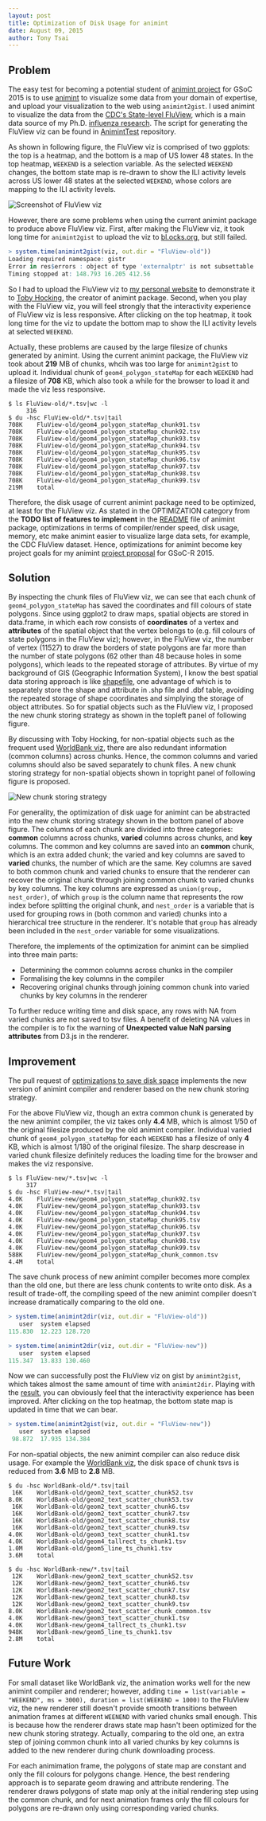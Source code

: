 ```yaml
---
layout: post
title: Optimization of Disk Usage for animint
date: August 09, 2015
author: Tony Tsai
---
```


## Problem

The easy test for becoming a potential student of [animint project](https://github.com/rstats-gsoc/gsoc2015/wiki/Animint) for GSoC 2015 is to use [animint](https://github.com/tdhock/animint) to visualize some data from your domain of expertise, and upload your visualization to the web using `animint2gist`. I used animint to visualize the data from the [CDC's State-level FluView](http://gis.cdc.gov/grasp/fluview/main.html), which is a main data source of my Ph.D. [influenza research](https://github.com/caijun/res4flu#databases-for-influenza-research). The script for generating the FluView viz can be found in [AnimintTest](https://github.com/caijun/AnimintTest) repository.

As shown in following figure, the FluView viz is comprised of two ggplots: the top is a heatmap, and the bottom is a map of US lower 48 states. In the top heatmap, `WEEKEND` is a selection variable. As the selected `WEEKEND` changes, the bottom state map is re-drawn to show the ILI activity levels across US lower 48 states at the selected `WEEKEND`, whose colors are mapping to the ILI activity levels.

![Screenshot of FluView viz](http://tonytsai.name/materials/FluView.png)

However, there are some problems when using the current animint package to produce above FluView viz. First, after making the FluView viz, it took long time for `animint2gist` to upload the viz to [bl.ocks.org](http://bl.ocks.org), but still failed.

```r
> system.time(animint2gist(viz, out.dir = "FluView-old"))
Loading required namespace: gistr
Error in res$errors : object of type 'externalptr' is not subsettable
Timing stopped at: 148.793 16.205 412.56
```

So I had to upload the FluView viz to [my personal website](http://tonytsai.name/FluView-old/index.html) to demonstrate it to [Toby Hocking](https://github.com/tdhock), the creator of animint package. Second, when you play with the FluView viz, you will feel strongly that the interactivity experience of FluView viz is less responsive. After clicking on the top heatmap,  it took long time for the viz to update the bottom map to show the ILI activity levels at selected `WEEKEND`.

Actually, these problems are caused by the large filesize of chunks generated by animint. Using the current animint package, the FluView viz took about **219** MB of chunks, whcih was too large for `animint2gist` to upload it. Individual chunk of `geom4_polygon_stateMap` for each `WEEKEND` had a filesize of **708** KB, which also took a while for the browser to load it and made the viz less responsive.

```
$ ls FluView-old/*.tsv|wc -l
     316
$ du -hsc FluView-old/*.tsv|tail
708K	FluView-old/geom4_polygon_stateMap_chunk91.tsv
708K	FluView-old/geom4_polygon_stateMap_chunk92.tsv
708K	FluView-old/geom4_polygon_stateMap_chunk93.tsv
708K	FluView-old/geom4_polygon_stateMap_chunk94.tsv
708K	FluView-old/geom4_polygon_stateMap_chunk95.tsv
708K	FluView-old/geom4_polygon_stateMap_chunk96.tsv
708K	FluView-old/geom4_polygon_stateMap_chunk97.tsv
708K	FluView-old/geom4_polygon_stateMap_chunk98.tsv
708K	FluView-old/geom4_polygon_stateMap_chunk99.tsv
219M	total
```

Therefore, the disk usage of current animint package need to be optimized, at least for the FluView viz. As stated in the OPTIMIZATION category from the **TODO list of features to implement** in the [README](https://github.com/tdhock/animint/blob/master/README.md) file of animint package, optimizations in terms of compiler/render speed, disk usage, memory, etc make animint easier to visualize large data sets, for example, the CDC FluView dataset. Hence, optimizations for animint become key project goals for my animint [project proposal](https://github.com/caijun/AnimintTest/blob/master/gsoc-r-2015-animint-proposal.md) for GSoC-R 2015.

## Solution

By inspecting the chunk files of FluView viz, we can see that each chunk of `geom4_polygon_stateMap` has saved the coordinates and fill colours of state polygons. Since using ggplot2 to draw maps, spatial objects are stored in data.frame, in which each row consists of **coordinates** of a vertex and **attributes** of the spatial object that the vertex belongs to (e.g. fill colours of state polygons in the FluView viz); however, in the FluView viz, the number of vertex (11527) to draw the borders of state polygons are far more than the number of state polygons (62 other than 48 because holes in some polygons), which leads to the repeated storage of attributes. By virtue of my background of GIS (Geographic Information System), I know the best spatial data storing approach is like [shapefile](https://en.wikipedia.org/wiki/Shapefile), one advantage of which is to separately store the shape and attribute in .shp file and .dbf table, avoiding the repeated storage of shape coordinates and simplying the storage of object attributes. So for spatial objects such as the FluView viz, I proposed the new chunk storing strategy as shown in the topleft panel of following figure.

By discussing with Toby Hocking, for non-spatial objects such as the frequent used [WorldBank viz](http://bl.ocks.org/caijun/raw/c7899e4c614d0fe37423/), there are also redundant information (common columns) across chunks. Hence, the common columns and varied columns should also be saved separately to chunk files. A new chunk storing strategy for non-spatial objects shown in topright panel of following figure is proposed.

![New chunk storing strategy](http://tonytsai.name/materials/animint.png)

For generality, the optimization of disk uage for animint can be abstracted into the new chunk storing strategy shown in the bottom panel of above figure. The columns of each chunk are divided into three categories: **common** columns across chunks, **varied** columns across chunks, and **key** columns. The common and key columns are saved into an **common** chunk, which is an extra added chunk; the varied and key columns are saved to **varied** chunks, the number of which are the same. Key columns are saved to both common chunk and varied chunks to ensure that the renderer can recover the original chunk through joining common chunk to varied chunks by key columns. The key columns are expressed as `union(group, nest_order)`, of which `group` is the column name that represents the row index before splitting the original chunk, and `nest_order` is a variable that is used for grouping rows in (both common and varied) chunks into a hierarchical tree structure in the renderer. It's notable that `group` has already been included in the `nest_order` variable for some visualizations.

Therefore, the implements of the optimization for animint can be simplied into three main parts:

* Determining the common columns across chunks in the compiler
* Formalising the key columns in the compiler
* Recovering original chunks through joining common chunk into varied chunks by key columns in the renderer

To further reduce writing time and disk space, any rows with NA from varied chunks are not saved to tsv files. A benefit of deleting NA values in the compiler is to fix the warning of **Unexpected value NaN parsing attributes** from D3.js in the renderer.

## Improvement

The pull request of [optimizations to save disk space](https://github.com/tdhock/animint/pull/76) implements the new version of animint compiler and renderer based on the new chunk storing strategy.

For the above FluView viz, though an extra common chunk is generated by the new animint compiler, the viz takes only **4.4** MB, which is almost $1/50$ of the original filesize produced by the old animint compiler. Individual varied chunk of `geom4_polygon_stateMap` for each `WEEKEND` has a filesize of only **4** KB, which is almost $1/180$ of the original filesize. The sharp descrease in varied chunk filesize  definitely reduces the loading time for the browser and makes the viz responsive.

```
$ ls FluView-new/*.tsv|wc -l
     317
$ du -hsc FluView-new/*.tsv|tail
4.0K	FluView-new/geom4_polygon_stateMap_chunk92.tsv
4.0K	FluView-new/geom4_polygon_stateMap_chunk93.tsv
4.0K	FluView-new/geom4_polygon_stateMap_chunk94.tsv
4.0K	FluView-new/geom4_polygon_stateMap_chunk95.tsv
4.0K	FluView-new/geom4_polygon_stateMap_chunk96.tsv
4.0K	FluView-new/geom4_polygon_stateMap_chunk97.tsv
4.0K	FluView-new/geom4_polygon_stateMap_chunk98.tsv
4.0K	FluView-new/geom4_polygon_stateMap_chunk99.tsv
588K	FluView-new/geom4_polygon_stateMap_chunk_common.tsv
4.4M	total
```

The save chunk process of new animint compiler becomes more complex than the old one, but there are less chunk contents to write onto disk. As a result of trade-off, the compiling speed of the new animint compiler doesn't increase dramatically comparing to the old one.

```r
> system.time(animint2dir(viz, out.dir = "FluView-old"))
   user  system elapsed 
115.830  12.223 128.720
```

```r
> system.time(animint2dir(viz, out.dir = "FluView-new"))
   user  system elapsed 
115.347  13.833 130.460 
```

Now we can successfully post the FluView viz on gist by `animint2gist`, which takes almost the same amount of time with `animint2dir`. Playing with the [result](http://bl.ocks.org/caijun/raw/7ff9b0c53f78d0491366/), you can obviously feel that the interactivity experience has been improved. After clicking on the top heatmap, the bottom state map is updated in time that we can bear.

```r
> system.time(animint2gist(viz, out.dir = "FluView-new"))
   user  system elapsed 
 98.872  17.935 134.384 
```

For non-spatial objects, the new animint compiler can also reduce disk usage. For example the [WorldBank viz](http://bl.ocks.org/caijun/raw/c7899e4c614d0fe37423/), the disk space of chunk tsvs is reduced from **3.6** MB to **2.8** MB.

```
$ du -hsc WorldBank-old/*.tsv|tail
 16K	WorldBank-old/geom2_text_scatter_chunk52.tsv
8.0K	WorldBank-old/geom2_text_scatter_chunk53.tsv
 16K	WorldBank-old/geom2_text_scatter_chunk6.tsv
 16K	WorldBank-old/geom2_text_scatter_chunk7.tsv
 16K	WorldBank-old/geom2_text_scatter_chunk8.tsv
 16K	WorldBank-old/geom2_text_scatter_chunk9.tsv
4.0K	WorldBank-old/geom3_text_scatter_chunk1.tsv
4.0K	WorldBank-old/geom4_tallrect_ts_chunk1.tsv
1.0M	WorldBank-old/geom5_line_ts_chunk1.tsv
3.6M	total

$ du -hsc WorldBank-new/*.tsv|tail
 12K	WorldBank-new/geom2_text_scatter_chunk52.tsv
 12K	WorldBank-new/geom2_text_scatter_chunk6.tsv
 12K	WorldBank-new/geom2_text_scatter_chunk7.tsv
 12K	WorldBank-new/geom2_text_scatter_chunk8.tsv
 12K	WorldBank-new/geom2_text_scatter_chunk9.tsv
8.0K	WorldBank-new/geom2_text_scatter_chunk_common.tsv
4.0K	WorldBank-new/geom3_text_scatter_chunk1.tsv
4.0K	WorldBank-new/geom4_tallrect_ts_chunk1.tsv
948K	WorldBank-new/geom5_line_ts_chunk1.tsv
2.8M	total
```

## Future Work

For small dataset like WorldBank viz, the animation works well for the new animint compiler and renderer; however, adding `time = list(variable = "WEEKEND", ms = 3000), duration = list(WEEKEND = 1000)` to the FluView viz, the new renderer still doesn't provide smooth transitions between animation frames at different `WEENEND` with varied chunks small enough. This is because how the renderer draws state map hasn't been optimized for the new chunk storing strategy. Actually, comparing to the old one, an extra step of joining common chunk into all varied chunks by key columns is added to the new renderer during chunk downloading process. 

For each animimation frame, the polygons of state map are constant and only the fill colours for polygons change. Hence, the best rendering approach is to separate geom drawing and attribute rendering. The renderer draws polygons of state map only at the initial rendering step using the common chunk, and for next animation frames only the fill colours for polygons are re-drawn only using corresponding varied chunks. 